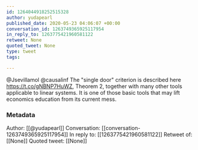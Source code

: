 ```yaml
---
id: 1264044918252515328
author: yudapearl
published_date: 2020-05-23 04:06:07 +00:00
conversation_id: 1263749365925117954
in_reply_to: 1263775421960581122
retweet: None
quoted_tweet: None
type: tweet
tags:

---
```


@Jsevillamol @causalinf The "single door" criterion is described here   https://t.co/gNBNP7HuWZ, Theorem 2, together with many other tools applicable to linear systems. It is one of those basic tools that may lift economics education from its current mess.

### Metadata

Author: [[@yudapearl]]
Conversation: [[conversation-1263749365925117954]]
In reply to: [[1263775421960581122]]
Retweet of: [[None]]
Quoted tweet: [[None]]
